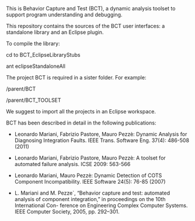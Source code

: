 This is Behavior Capture and Test (BCT), a dynamic analysis toolset to support program understanding and debugging.
  
This repository contains the sources of the BCT user interfaces: a standalone library and an Eclipse plugin.

To compile the library:

cd to BCT_EclipseLibraryStubs

ant eclipseStandaloneAll

The project BCT is required in a sister folder. For example:

/parent/BCT

/parent/BCT_TOOLSET



We suggest to import all the projects in an Eclipse workspace.



BCT has been described in detail in the following publications:

* Leonardo Mariani, Fabrizio Pastore, Mauro Pezzè:
Dynamic Analysis for Diagnosing Integration Faults. IEEE Trans. Software Eng. 37(4): 486-508 (2011)

* Leonardo Mariani, Fabrizio Pastore, Mauro Pezzè: A toolset for automated failure analysis. ICSE 2009: 563-566

* Leonardo Mariani, Mauro Pezzè:
Dynamic Detection of COTS Component Incompatibility. IEEE Software 24(5): 76-85 (2007)

* L. Mariani and M. Pezze`, “Behavior capture and test: automated analysis
of component integration,” in proceedings on the 10th International Con- ference on Engineering Complex Computer Systems. IEEE Computer Society, 2005, pp. 292–301.




